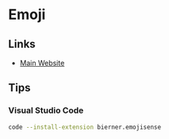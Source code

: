 # Emoji

## Links

- [Main Website](https://getemoji.com/)

## Tips

### Visual Studio Code

```sh
code --install-extension bierner.emojisense
```
